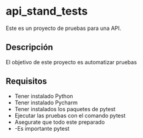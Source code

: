 # api_stand_tests

Este es un proyecto de pruebas para una API. 

## Descripción

El objetivo de este proyecto es automatizar pruebas

## Requisitos

- Tener instalado Python
- Tener instalado Pycharm
- Tener instalados los paquetes de pytest
- Ejecutar las pruebas con el comando pytest
- Asegurate que todo este preparado
- -Es importante pytest